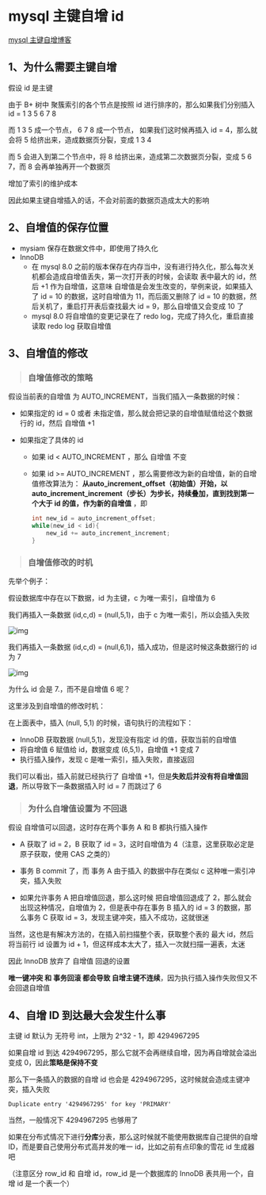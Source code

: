 # mysql 主键自增 id



[mysql 主键自增博客]( https://blog.csdn.net/qq_40378034/article/details/90736544 )

## 1、为什么需要主键自增

假设 id 是主键

由于 B+ 树中 聚簇索引的各个节点是按照 id 进行排序的，那么如果我们分别插入 id = 1 3 5 6 7 8

而 1 3 5 成一个节点， 6 7 8 成一个节点， 如果我们这时候再插入 id = 4，那么就会将 5 给挤出来，造成数据页分裂，变成 1 3 4

而 5 会进入到第二个节点中，将 8 给挤出来，造成第二次数据页分裂，变成 5 6 7，而 8 会再单独再开一个数据页

增加了索引的维护成本

因此如果主键自增插入的话，不会对前面的数据页造成太大的影响



## 2、自增值的保存位置

- mysiam 保存在数据文件中，即使用了持久化
- InnoDB 
  - 在 mysql 8.0 之前的版本保存在内存当中，没有进行持久化，那么每次关机都会造成自增值丢失，第一次打开表的时候，会读取 表中最大的 id，然后 +1 作为自增值，这意味 自增值是会发生改变的，举例来说，如果插入了 id = 10 的数据，这时自增值为 11，而后面又删除了 id = 10 的数据，然后关机了，重启打开表后查找最大 id = 9，那么自增值又会变成 10 了
  - mysql 8.0 将自增值的变更记录在了 redo log，完成了持久化，重启直接读取 redo log 获取自增值



## 3、自增值的修改

> ### 自增值修改的策略

假设当前表的自增值 为 AUTO_INCREMENT，当我们插入一条数据的时候：

- 如果指定的 id = 0 或者 未指定值，那么就会把记录的自增值赋值给这个数据行的 id，然后 自增值 +1

- 如果指定了具体的 id

  - 如果 id <  AUTO_INCREMENT ，那么 自增值 不变

  - 如果 id >=  AUTO_INCREMENT ，那么需要修改为新的自增值，新的自增值修改算法为： **从auto_increment_offset（初始值）开始，以 auto_increment_increment（步长）为步长，持续叠加，直到找到第一个大于 id 的值，作为新的自增值** ，即 

    ```C
    int new_id = auto_increment_offset;
    while(new_id < id){
    	new_id += auto_increment_increment;
    }
    ```

    



> ### 自增值修改的时机

先举个例子：

假设数据库中存在以下数据，id 为主键，c 为唯一索引，自增值为 6

我们再插入一条数据 (id,c,d) = (null,5,1)，由于 c 为唯一索引，所以会插入失败

![img](https://img-blog.csdnimg.cn/20190612222922279.png?x-oss-process=image/watermark,type_ZmFuZ3poZW5naGVpdGk,shadow_10,text_aHR0cHM6Ly95YW5nd2VucWlhbmcuYmxvZy5jc2RuLm5ldA==,size_16,color_FFFFFF,t_70)



我们再插入一条数据 (id,c,d) = (null,6,1)，插入成功，但是这时候这条数据行的 id 为 7

![img](https://img-blog.csdnimg.cn/20190612223036885.png?x-oss-process=image/watermark,type_ZmFuZ3poZW5naGVpdGk,shadow_10,text_aHR0cHM6Ly95YW5nd2VucWlhbmcuYmxvZy5jc2RuLm5ldA==,size_16,color_FFFFFF,t_70)



为什么 id 会是 7.，而不是自增值 6 呢？



这里涉及到自增值的修改时机：

在上面表中，插入 (null, 5,1) 的时候，语句执行的流程如下：

- InnoDB 获取数据 (null,5,1)，发现没有指定 id 的值，获取当前的自增值
- 将自增值 6 赋值给 id，数据变成 (6,5,1)，自增值 +1 变成 7
- 执行插入操作，发现 c 是唯一索引，插入失败，直接返回

我们可以看出，插入前就已经执行了 自增值 +1，但是**失败后并没有将自增值回退**，所以导致下一条数据插入时 id = 7 而跳过了 6



> ### 为什么自增值设置为 不回退



假设 自增值可以回退，这时存在两个事务 A 和 B 都执行插入操作

- A 获取了 id = 2，B 获取了 id = 3，这时自增值为 4（注意，这里获取必定是原子获取，使用 CAS 之类的）

- 事务 B commit 了，而 事务 A 由于插入 的数据中存在类似 c 这种唯一索引冲突，插入失败
- 如果允许事务 A 把自增值回退，那么这时候 把自增值回退成了 2，那么就会出现这种情况，自增值为 2，但是表中存在事务 B 插入的 id = 3 的数据，那么事务 C 获取 id = 3，发现主键冲突，插入不成功，这就很迷

当然，这也是有解决方法的，在插入前扫描整个表，获取整个表的 最大 id，然后将当前行 id 设置为 id + 1，但这样成本太大了，插入一次就扫描一遍表，太迷

因此 InnoDB 放弃了 自增值 回退的设置



**唯一键冲突 和 事务回滚 都会导致 自增主键不连续**，因为执行插入操作失败但又不会回退自增值





## 4、自增 ID 到达最大会发生什么事

主键 id 默认为 无符号 int，上限为 2^32 - 1，即 4294967295

如果自增 id 到达 4294967295，那么它就不会再继续自增，因为再自增就会溢出变成 0，因此**策略是保持不变**

那么下一条插入的数据的自增 id 也会是 4294967295，这时候就会造成主键冲突，插入失败

```
Duplicate entry '4294967295' for key 'PRIMARY'
```



当然，一般情况下 4294967295 也够用了



如果在分布式情况下进行**分库**分表，那么这时候就不能使用数据库自己提供的自增 ID，而是要自己使用分布式高并发的唯一 id，比如之前有点印象的雪花 id 生成器吧

（注意区分 row_id 和 自增 id，row_id 是一个数据库的 InnoDB 表共用一个，自增 id 是一个表一个）